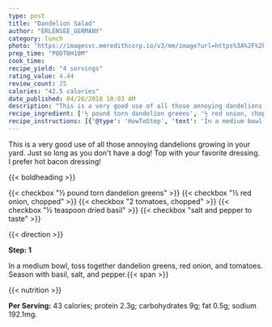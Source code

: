 ```yaml
---
type: post
title: "Dandelion Salad"
author: "ERLENSEE_GERMANY"
category: lunch
photo: "https://imagesvc.meredithcorp.io/v3/mm/image?url=https%3A%2F%2Fimages.media-allrecipes.com%2Fuserphotos%2F8025961.jpg"
prep_time: "P0DT0H10M"
cook_time: 
recipe_yield: "4 servings"
rating_value: 4.44
review_count: 25
calories: "42.5 calories"
date_published: 04/26/2018 10:03 AM
description: "This is a very good use of all those annoying dandelions growing in your yard. Just so long as you don't have a dog! Top with your favorite dressing. I prefer hot bacon dressing!"
recipe_ingredient: ['½ pound torn dandelion greens', '½ red onion, chopped', '2 tomatoes, chopped', '½ teaspoon dried basil', 'salt and pepper to taste']
recipe_instructions: [{'@type': 'HowToStep', 'text': 'In a medium bowl, toss together dandelion greens, red onion, and tomatoes. Season with basil, salt, and pepper.\n'}]
---
```


This is a very good use of all those annoying dandelions growing in your yard. Just so long as you don't have a dog! Top with your favorite dressing. I prefer hot bacon dressing! 

{{< boldheading >}}

{{< checkbox "½ pound torn dandelion greens" >}}
{{< checkbox "½  red onion, chopped" >}}
{{< checkbox "2  tomatoes, chopped" >}}
{{< checkbox "½ teaspoon dried basil" >}}
{{< checkbox "salt and pepper to taste" >}}


{{< direction >}}

**Step: 1**

In a medium bowl, toss together dandelion greens, red onion, and tomatoes. Season with basil, salt, and pepper.{{< span >}}

{{< nutrition >}}

**Per Serving:** 43 calories; protein 2.3g; carbohydrates 9g; fat 0.5g; sodium 192.1mg.